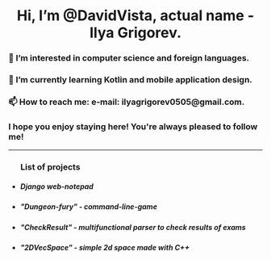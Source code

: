 <h1 align="center"> Hi, I’m @DavidVista, actual name - Ilya Grigorev. </h1>
<h3>👀 I’m interested in computer science and foreign languages. </h3>
<h3>🌱 I’m currently learning Kotlin and mobile application design.</h3>
<h3>📫 How to reach me: e-mail: ilyagrigorev0505@gmail.com.</h3>
<h3>I hope you enjoy staying here! You're always pleased to follow me!</h3>
<hr>
<ul> <h3> List of projects </h3>
 <li> <h5> Django web-notepad </h5> </li>
 <li> <h5> "Dungeon-fury" - command-line-game </h5> </li>
 <li> <h5> "CheckResult" - multifunctional parser to check results of exams</h5></li>
 <li> <h5> "2DVecSpace" - simple 2d space made with C++ </h5></li>
</ul>

<!---
DavidVista/DavidVista is a ✨ special ✨ repository because its `README.md` (this file) appears on your GitHub profile.
You can click the Preview link to take a look at your changes.
--->
